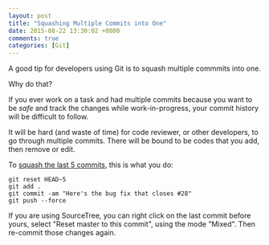 ```yaml
---
layout: post
title: "Squashing Multiple Commits into One"
date: 2015-08-22 13:30:02 +0800
comments: true
categories: [Git]
---
```


A good tip for developers using Git is to squash multiple commmits into one.

Why do that?

If you ever work on a task and had multiple commits because you want to be _safe_ and track the changes while work-in-progress, your commit history will be difficult to follow.

It will be hard (and waste of time) for code reviewer, or other developers, to go through multiple commits. There will be bound to be codes that you add, then remove or edit.

<!-- more -->

To [squash the last 5 commits](http://ponyfoo.com/articles/git-github-hacks), this is what you do:

    git reset HEAD~5
    git add .
    git commit -am "Here's the bug fix that closes #28"
    git push --force

If you are using SourceTree, you can right click on the last commit before yours, select "Reset master to this commit", using the mode "Mixed". Then re-commit those changes again.

